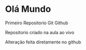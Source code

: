 # Olá Mundo
 Primeiro Repositorio Git Github

 Repositorio criado na aula ao vivo

Alteração feita diretamente no github 
